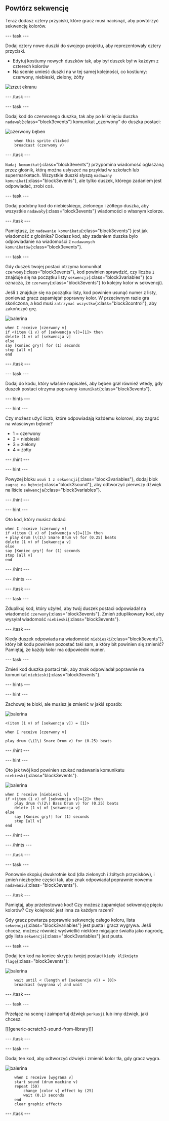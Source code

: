 ## Powtórz sekwencję

Teraz dodasz cztery przyciski, które gracz musi nacisnąć, aby powtórzyć sekwencję kolorów.

--- task ---

Dodaj cztery nowe duszki do swojego projektu, aby reprezentowały cztery przyciski.

+ Edytuj kostiumy nowych duszków tak, aby był duszek był w każdym z czterech kolorów
+ Na scenie umieść duszki na w tej samej kolejności, co kostiumy: czerwony, niebieski, zielony, żółty

![zrzut ekranu](images/colour-drums.png)

--- /task ---

--- task ---

Dodaj kod do czerwonego duszka, tak aby po kliknięciu duszka `nadawał`{:class="block3events"} komunikat „czerwony” do duszka postaci:

![czerwony bęben](images/red_drum.png)

```blocks3
    when this sprite clicked
	broadcast (czerwony v)
```

--- /task ---

`Nadaj komunikat`{:class="block3events"} przypomina wiadomość ogłaszaną przez głośnik, którą można usłyszeć na przykład w szkołach lub supermarketach. Wszystkie duszki słyszą `nadawany komunikat`{:class="block3events"}, ale tylko duszek, którego zadaniem jest odpowiadać, zrobi coś.

--- task ---

Dodaj podobny kod do niebieskiego, zielonego i żółtego duszka, aby wszystkie `nadawały`{:class="block3events"} wiadomości o własnym kolorze.

--- /task ---

Pamiętasz, że `nadawanie komunikatu`{:class="block3events"} jest jak wiadomość z głośnika? Dodasz kod, aby zadaniem duszka było odpowiadanie na wiadomości z `nadawanych komunikatów`{:class="block3events"}.

--- task ---

Gdy duszek twojej postaci otrzyma komunikat `czerwony`{:class="block3events"}, kod powinien sprawdzić, czy liczba `1` znajduje się na początku listy `sekwencji`{:class="block3variables"} (co oznacza, że `czerwony`{:class="block3events"} to kolejny kolor w sekwencji).

Jeśli `1` znajduje się na początku listy, kod powinien usunąć numer z listy, ponieważ gracz zapamiętał poprawny kolor. W przeciwnym razie gra skończona, a kod musi `zatrzymać wszystko`{:class="block3control"}, aby zakończyć grę.

![balerina](images/ballerina.png)

```blocks3
when I receive [czerwony v]
if <(item (1 v) of [sekwencja v])=[1]> then
delete (1 v) of [sekwencja v]
else
say [Koniec gry!] for (1) seconds
stop [all v]
end
```

--- /task ---

--- task ---

Dodaj do kodu, który właśnie napisałeś, aby bęben grał również wtedy, gdy duszek postaci otrzyma poprawny `komunikat`{:class="block3events"}.

--- hints ---


--- hint ---

Czy możesz użyć liczb, które odpowiadają każdemu kolorowi, aby zagrać na właściwym bębnie?

+ 1 = czerwony
+ 2 = niebieski
+ 3 = zielony
+ 4 = żółty

--- /hint ---

--- hint ---

Powyżej bloku `usuń 1 z sekwencji`{:class="block3variables"}, dodaj blok `zagraj na bębnie`{:class="block3sound"}, aby odtworzyć pierwszy dźwięk na liście `sekwencja`{:class="block3variables"}.

--- /hint ---

--- hint ---

Oto kod, który musisz dodać:

```blocks3
when I receive [czerwony v]
if <(item (1 v) of [sekwencja v])=[1]> then
+ play drum (\(1\) Snare Drum v) for (0.25) beats
delete (1 v) of [sekwencja v]
else
say [Koniec gry!] for (1) seconds
stop [all v]
end
```

--- /hint ---

--- /hints ---

--- /task ---

--- task ---

Zduplikuj kod, który użyłeś, aby twój duszek postaci odpowiadał na wiadomość `czerwony`{:class="block3events"}. Zmień zduplikowany kod, aby wysyłał wiadomość `niebieski`{:class="block3events"}.

--- /task ---

Kiedy duszek odpowiada na wiadomość `niebieski`{:class="block3events"}, który bit kodu powinien pozostać taki sam, a który bit powinien się zmienić? Pamiętaj, że każdy kolor ma odpowiedni numer.

--- task ---

Zmień kod duszka postaci tak, aby znak odpowiadał poprawnie na komunikat `niebieski`{:class="block3events"}.

--- hints ---


--- hint ---

Zachowaj te bloki, ale musisz je zmienić w jakiś sposób:

![balerina](images/ballerina.png)

```blocks3
<(item (1 v) of [sekwencja v]) = [1]>

when I receive [czerwony v]

play drum (\(1\) Snare Drum v) for (0.25) beats
```

--- /hint ---

--- hint ---

Oto jak twój kod powinien szukać nadawania komunikatu `niebieski`{:class="block3events"}.

![balerina](images/ballerina.png)

```blocks3
when I receive [niebieski v]
if <(item (1 v) of [sekwencja v])=[2]> then
	play drum (\(2\) Bass Drum v) for (0.25) beats
	delete (1 v) of [sekwencja v]
else
	say [Koniec gry!] for (1) seconds
	stop [all v]
end
```

--- /hint ---

--- /hints ---

--- /task ---

--- task ---

Ponownie skopiuj dwukrotnie kod (dla zielonych i żółtych przycisków), i zmień niezbędne części tak, aby znak odpowiadał poprawnie nowemu `nadawaniu`{:class="block3events"}.

--- /task ---

Pamiętaj, aby przetestować kod! Czy możesz zapamiętać sekwencję pięciu kolorów? Czy kolejność jest inna za każdym razem?

Gdy gracz powtarza poprawnie sekwencję całego koloru, lista `sekwencji`{:class="block3variables"} jest pusta i gracz wygrywa. Jeśli chcesz, możesz również wyświetlić niektóre migające światła jako nagrodę, gdy lista `sekwencji`{:class="block3variables"} jest pusta.

--- task ---

Dodaj ten kod na koniec skryptu twojej postaci `kiedy kliknięto flagę`{:class="block3events"}:

![balerina](images/ballerina.png)

```blocks3
    wait until < (length of [sekwencja v]) = [0]>
	broadcast (wygrana v) and wait
```

--- /task ---

--- task ---

Przełącz na scenę i zaimportuj dźwięk `perkusji` lub inny dźwięk, jaki chcesz.

[[[generic-scratch3-sound-from-library]]]

--- /task ---

--- task ---

Dodaj ten kod, aby odtworzyć dźwięk i zmienić kolor tła, gdy gracz wygra.

![balerina](images/stage.png)

```blocks3
    when I receive [wygrana v]
	start sound (drum machine v)
	repeat (50)
		change [color v] effect by (25)
		wait (0.1) seconds
	end
	clear graphic effects
```

--- /task ---